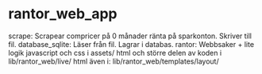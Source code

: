 # rantor_web_app

scrape: Scrapear compricer på 0 månader ränta på sparkonton. Skriver till fil.
database_sqlite: Läser från fil. Lagrar i databas.
rantor: Webbsaker + lite logik
    javascript och css i assets/
    html och större delen av koden i lib/rantor_web/live/
    html även i: lib/rantor_web/templates/layout/